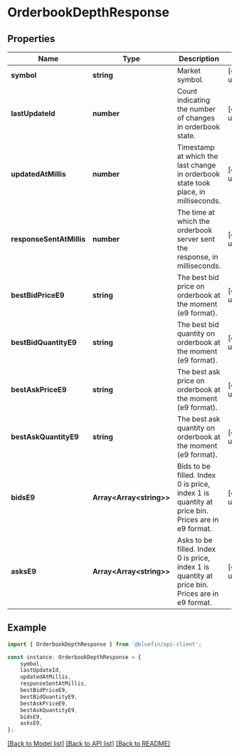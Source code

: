 # OrderbookDepthResponse


## Properties

Name | Type | Description | Notes
------------ | ------------- | ------------- | -------------
**symbol** | **string** | Market symbol. | [default to undefined]
**lastUpdateId** | **number** | Count indicating the number of changes in orderbook state. | [default to undefined]
**updatedAtMillis** | **number** | Timestamp at which the last change in orderbook state took place, in milliseconds. | [default to undefined]
**responseSentAtMillis** | **number** | The time at which the orderbook server sent the response, in milliseconds. | [default to undefined]
**bestBidPriceE9** | **string** | The best bid price on orderbook at the moment (e9 format). | [default to undefined]
**bestBidQuantityE9** | **string** | The best bid quantity on orderbook at the moment (e9 format). | [default to undefined]
**bestAskPriceE9** | **string** | The best ask price on orderbook at the moment (e9 format). | [default to undefined]
**bestAskQuantityE9** | **string** | The best ask quantity on orderbook at the moment (e9 format). | [default to undefined]
**bidsE9** | **Array&lt;Array&lt;string&gt;&gt;** | Bids to be filled. Index 0 is price, index 1 is quantity at price bin. Prices are in e9 format. | [default to undefined]
**asksE9** | **Array&lt;Array&lt;string&gt;&gt;** | Asks to be filled. Index 0 is price, index 1 is quantity at price bin. Prices are in e9 format. | [default to undefined]

## Example

```typescript
import { OrderbookDepthResponse } from '@bluefin/api-client';

const instance: OrderbookDepthResponse = {
    symbol,
    lastUpdateId,
    updatedAtMillis,
    responseSentAtMillis,
    bestBidPriceE9,
    bestBidQuantityE9,
    bestAskPriceE9,
    bestAskQuantityE9,
    bidsE9,
    asksE9,
};
```

[[Back to Model list]](../README.md#documentation-for-models) [[Back to API list]](../README.md#documentation-for-api-endpoints) [[Back to README]](../README.md)
